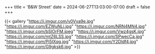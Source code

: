 +++
title = 'B&W Street'
date = 2024-06-27T13:03:00-07:00
draft = false
+++

{{< gallery "https://i.imgur.com/y0Vva9e.jpg" "https://i.imgur.com/EZWuNLi.jpg" "https://i.imgur.com/NRN4MN4.jpg" "https://i.imgur.com/bSlOrFM.jpeg" "https://i.imgur.com/Vwz4gsK.jpg" "https://i.imgur.com/mtZ6LSS.jpg" "https://i.imgur.com/SPwecCa.jpg" "https://i.imgur.com/Pi5IXqg.jpg" "https://i.imgur.com/Y2Dldf4.jpg" "https://i.imgur.com/G9gksk6.jpg" >}}